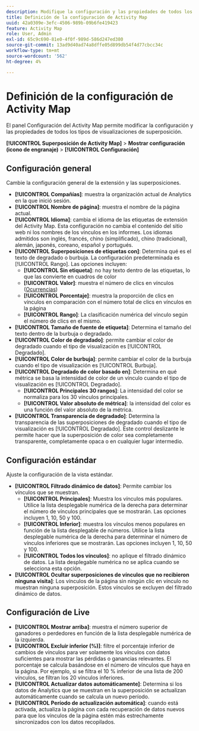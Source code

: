 ```yaml
---
description: Modifique la configuración y las propiedades de todos los tipos de visualizaciones de superposición en Activity Map.
title: Definición de la configuración de Activity Map
uuid: 42a0309e-3efc-4506-989b-09b6fe419423
feature: Activity Map
role: User, Admin
exl-id: 65c9c690-81e0-4f0f-989d-586d247ed380
source-git-commit: 13ad9d40ad74a8dffe05d899db54f4d77cbcc34c
workflow-type: tm+mt
source-wordcount: '562'
ht-degree: 4%

---
```


# Definición de la configuración de Activity Map

El panel Configuración del Activity Map permite modificar la configuración y las propiedades de todos los tipos de visualizaciones de superposición.

**[!UICONTROL Superposición de Activity Map]** > **Mostrar configuración (icono de engranaje)** > **[!UICONTROL Configuración]**

## Configuración general

Cambie la configuración general de la extensión y las superposiciones.

* **[!UICONTROL Compañías]**: muestra la organización actual de Analytics en la que inició sesión.
* **[!UICONTROL Nombre de página]**: muestra el nombre de la página actual.
* **[!UICONTROL Idioma]**: cambia el idioma de las etiquetas de extensión del Activity Map. Esta configuración no cambia el contenido del sitio web ni los nombres de los vínculos en los informes. Los idiomas admitidos son inglés, francés, chino (simplificado), chino (tradicional), alemán, japonés, coreano, español y portugués.
* **[!UICONTROL Superposiciones de etiquetas con]**: Determina qué es el texto de degradado o burbuja. La configuración predeterminada es [!UICONTROL Rango]. Las opciones incluyen: 
   * **[!UICONTROL Sin etiqueta]**: no hay texto dentro de las etiquetas, lo que las convierte en cuadros de color
   * **[!UICONTROL Valor]**: muestra el número de clics en vínculos ([Ocurrencias](/help/components/metrics/occurrences.md))
   * **[!UICONTROL Porcentaje]**: muestra la proporción de clics en vínculos en comparación con el número total de clics en vínculos en la página
   * **[!UICONTROL Rango]**: La clasificación numérica del vínculo según el número de clics en el mismo.
* **[!UICONTROL Tamaño de fuente de etiqueta]**: Determina el tamaño del texto dentro de la burbuja o degradado.
* **[!UICONTROL Color de degradado]**: permite cambiar el color de degradado cuando el tipo de visualización es [!UICONTROL Degradado].
* **[!UICONTROL Color de burbuja]**: permite cambiar el color de la burbuja cuando el tipo de visualización es [!UICONTROL Burbuja].
* **[!UICONTROL Degradado de color basado en]**: Determina en qué métrica se basa la intensidad de color de un vínculo cuando el tipo de visualización es [!UICONTROL Degradado].
   * **[!UICONTROL Principales 30 rangos]**: La intensidad del color se normaliza para los 30 vínculos principales.
   * **[!UICONTROL Valor absoluto de métrica]**: la intensidad del color es una función del valor absoluto de la métrica.
* **[!UICONTROL Transparencia de degradado]**: Determina la transparencia de las superposiciones de degradado cuando el tipo de visualización es [!UICONTROL Degradado]. Este control deslizante le permite hacer que la superposición de color sea completamente transparente, completamente opaca o en cualquier lugar intermedio.

## Configuración estándar

Ajuste la configuración de la vista estándar.

* **[!UICONTROL Filtrado dinámico de datos]**: Permite cambiar los vínculos que se muestran.
   * **[!UICONTROL Principales]**: Muestra los vínculos más populares. Utilice la lista desplegable numérica de la derecha para determinar el número de vínculos principales que se mostrarán. Las opciones incluyen 1, 10, 50 y 100.
   * **[!UICONTROL Inferior]**: muestra los vínculos menos populares en función de la lista desplegable de números. Utilice la lista desplegable numérica de la derecha para determinar el número de vínculos inferiores que se mostrarán. Las opciones incluyen 1, 10, 50 y 100.
   * **[!UICONTROL Todos los vínculos]**: no aplique el filtrado dinámico de datos. La lista desplegable numérica no se aplica cuando se selecciona esta opción.
* **[!UICONTROL Ocultar superposiciones de vínculos que no recibieron ninguna visita]**: Los vínculos de la página sin ningún clic en vínculo no muestran ninguna superposición. Estos vínculos se excluyen del filtrado dinámico de datos.

## Configuración de Live

* **[!UICONTROL Mostrar arriba]**: muestra el número superior de ganadores o perdedores en función de la lista desplegable numérica de la izquierda.
* **[!UICONTROL Excluir inferior (%)]**: filtre el porcentaje inferior de cambios de vínculos para ver solamente los vínculos con datos suficientes para mostrar las pérdidas o ganancias relevantes. El porcentaje se calcula basándose en el número de vínculos que haya en la página. Por ejemplo, si se filtra el 10 % inferior de una lista de 200 vínculos, se filtran los 20 vínculos inferiores.
* **[!UICONTROL Actualizar datos automáticamente]**: Determina si los datos de Analytics que se muestran en la superposición se actualizan automáticamente cuando se calcula un nuevo período.
* **[!UICONTROL Período de actualización automática]**: cuando está activada, actualiza la página con cada recuperación de datos nuevos para que los vínculos de la página estén más estrechamente sincronizados con los datos recopilados.
